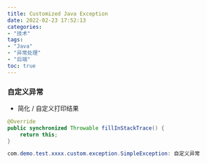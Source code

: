 ```yaml
---
title: Customized Java Exception
date: 2022-02-23 17:52:13
categories:
- "技术"
tags:
- "Java"
- "异常处理"
- "后端"
toc: true
---
```


### 自定义异常

- 简化 / 自定义打印结果
```java
@Override
public synchronized Throwable fillInStackTrace() {
    return this;
}

com.demo.test.xxxx.custom.exception.SimpleException: 自定义异常
```
